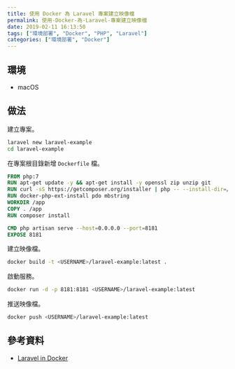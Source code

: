 ```yaml
---
title: 使用 Docker 為 Laravel 專案建立映像檔
permalink: 使用-Docker-為-Laravel-專案建立映像檔
date: 2019-02-11 16:13:50
tags: ["環境部署", "Docker", "PHP", "Laravel"]
categories: ["環境部署", "Docker"]
---
```


## 環境

- macOS

## 做法

建立專案。

```BASH
laravel new laravel-example
cd laravel-example
```

在專案根目錄新增 `Dockerfile` 檔。

```Dockerfile
FROM php:7
RUN apt-get update -y && apt-get install -y openssl zip unzip git
RUN curl -sS https://getcomposer.org/installer | php -- --install-dir=/usr/local/bin --filename=composer
RUN docker-php-ext-install pdo mbstring
WORKDIR /app
COPY . /app
RUN composer install

CMD php artisan serve --host=0.0.0.0 --port=8181
EXPOSE 8181
```

建立映像檔。

```BASH
docker build -t <USERNAME>/laravel-example:latest .
```

啟動服務。

```BASH
docker run -d -p 8181:8181 <USERNAME>/laravel-example:latest
```

推送映像檔。

```BASH
docker push <USERNAME>/laravel-example:latest
```

## 參考資料

- [Laravel in Docker](https://buddy.works/guides/laravel-in-docker)
